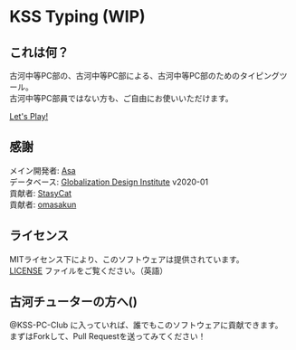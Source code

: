 # KSS Typing (WIP)

## これは何？

古河中等PC部の、古河中等PC部による、古河中等PC部のためのタイピングツール。<br>
古河中等PC部員ではない方も、ご自由にお使いいただけます。<br>

[Let's Play!](https://typing.kss-pc.club)

## 感謝

メイン開発者: [Asa](https://github.com/a01sa01to)<br>
データベース: [Globalization Design Institute](https://progeigo.org/learning/essential-words-600-plus/) v2020-01<br>
貢献者: [StasyCat](https://github.com/StasyCat)<br>
貢献者: [omasakun](https://github.com/omasakun)

## ライセンス

MITライセンス下により、このソフトウェアは提供されています。<br>
[LICENSE](https://github.com/kss-pc-club/typing/blob/master/LICENSE) ファイルをご覧ください。（英語）

## 古河チューターの方へ()
@KSS-PC-Club に入っていれば、誰でもこのソフトウェアに貢献できます。<br>
まずはForkして、Pull Requestを送ってみてください！
